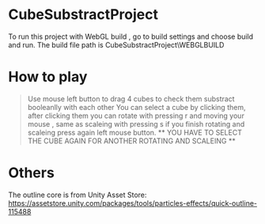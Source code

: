 # CubeSubstractProject

To run this project with WebGL build , go to build settings and choose build and run. 
The build file path is CubeSubstractProject\WEBGLBUILD

# How to play
> Use mouse left button to drag 4 cubes to check them substract booleanlly with each other
> You can select a cube by clicking them, after clicking them you can rotate  with pressing r and moving your mouse , same as scaleing with pressing s
  if you finish rotating and scaleing press again left mouse button. 
  ** YOU HAVE TO SELECT THE CUBE AGAIN FOR ANOTHER ROTATING AND SCALEING **

# Others
The outline core is from Unity Asset Store:
https://assetstore.unity.com/packages/tools/particles-effects/quick-outline-115488